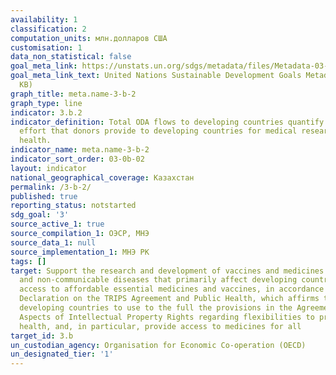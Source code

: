 ```yaml
---
availability: 1
classification: 2
computation_units: млн.долларов США
customisation: 1
data_non_statistical: false
goal_meta_link: https://unstats.un.org/sdgs/metadata/files/Metadata-03-0B-02.pdf
goal_meta_link_text: United Nations Sustainable Development Goals Metadata (PDF 210
  KB)
graph_title: meta.name-3-b-2
graph_type: line
indicator: 3.b.2
indicator_definition: Total ODA flows to developing countries quantify the public
  effort that donors provide to developing countries for medical research and basic
  health.
indicator_name: meta.name-3-b-2
indicator_sort_order: 03-0b-02
layout: indicator
national_geographical_coverage: Казахстан
permalink: /3-b-2/
published: true
reporting_status: notstarted
sdg_goal: '3'
source_active_1: true
source_compilation_1: ОЭСР, МНЭ
source_data_1: null
source_implementation_1: МНЭ РК
tags: []
target: Support the research and development of vaccines and medicines for the communicable
  and non-communicable diseases that primarily affect developing countries, provide
  access to affordable essential medicines and vaccines, in accordance with the Doha
  Declaration on the TRIPS Agreement and Public Health, which affirms the right of
  developing countries to use to the full the provisions in the Agreement on Trade-Related
  Aspects of Intellectual Property Rights regarding flexibilities to protect public
  health, and, in particular, provide access to medicines for all
target_id: 3.b
un_custodian_agency: Organisation for Economic Co-operation (OECD)
un_designated_tier: '1'
---
```

